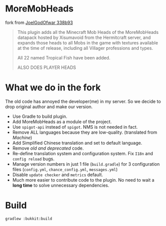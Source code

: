 # MoreMobHeads

fork from [JoelGodOfwar 338b93](https://github.com/JoelGodOfwar/MoreMobHeads/tree/338b93b02e535dae2401f191f4726aa46081dfdc)

> This plugin adds all the Minecraft Mob Heads of the MoreMobHeads 
> datapack hosted by Xisumavoid from the Hermitcraft server, and expands 
> those heads to all Mobs in the game with textures available at the time 
> of release, including all Villager professions and types.
>
> All 22 named Tropical Fish have been added.
>
> ALSO DOES PLAYER HEADS

# What we do in the fork

The old code has annoyed the developer(me) in my server. So we decide to drop original author and make our version.

* Use Gradle to build plugin.
* Add MoreMobHeads as a module of the project.
* Use `spigot-api` instead of `spigot`. NMS is not needed in fact.
* Remove ALL languages because they are low-quality. (translated from *Machine*)
* Add Simplified Chinese translation and set to default language.
* Remove *old and deprecated* code.
* Re-define translation system and configuration system. Fix `I18n` and `config reload` bugs.
* Manage version numbers in just 1 file (`build.gradle`) for 3 configuration files (`config.yml`, `chance_config.yml`, `messages.yml`)
* Disable `update checker` and `metrics` default.
* Much more easier to contribute code to the plugin. No need to wait a **long time** to solve unnecessary dependencies.

# Build

```shell
gradlew :bukkit:build
```
